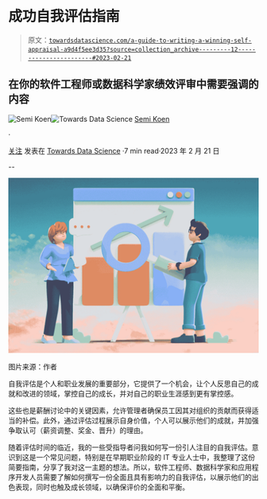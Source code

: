 # 成功自我评估指南

> 原文：[`towardsdatascience.com/a-guide-to-writing-a-winning-self-appraisal-a9d4f5ee3d35?source=collection_archive---------12-----------------------#2023-02-21`](https://towardsdatascience.com/a-guide-to-writing-a-winning-self-appraisal-a9d4f5ee3d35?source=collection_archive---------12-----------------------#2023-02-21)

## 在你的软件工程师或数据科学家绩效评审中需要强调的内容

[](https://semika.medium.com/?source=post_page-----a9d4f5ee3d35--------------------------------)![Semi Koen](https://semika.medium.com/?source=post_page-----a9d4f5ee3d35--------------------------------)[](https://towardsdatascience.com/?source=post_page-----a9d4f5ee3d35--------------------------------)![Towards Data Science](https://towardsdatascience.com/?source=post_page-----a9d4f5ee3d35--------------------------------) [Semi Koen](https://semika.medium.com/?source=post_page-----a9d4f5ee3d35--------------------------------)

·

[关注](https://medium.com/m/signin?actionUrl=https%3A%2F%2Fmedium.com%2F_%2Fsubscribe%2Fuser%2Faabf98f9b9a&operation=register&redirect=https%3A%2F%2Ftowardsdatascience.com%2Fa-guide-to-writing-a-winning-self-appraisal-a9d4f5ee3d35&user=Semi+Koen&userId=aabf98f9b9a&source=post_page-aabf98f9b9a----a9d4f5ee3d35---------------------post_header-----------) 发表在 [Towards Data Science](https://towardsdatascience.com/?source=post_page-----a9d4f5ee3d35--------------------------------) ·7 min read·2023 年 2 月 21 日[](https://medium.com/m/signin?actionUrl=https%3A%2F%2Fmedium.com%2F_%2Fvote%2Ftowards-data-science%2Fa9d4f5ee3d35&operation=register&redirect=https%3A%2F%2Ftowardsdatascience.com%2Fa-guide-to-writing-a-winning-self-appraisal-a9d4f5ee3d35&user=Semi+Koen&userId=aabf98f9b9a&source=-----a9d4f5ee3d35---------------------clap_footer-----------)

--

[](https://medium.com/m/signin?actionUrl=https%3A%2F%2Fmedium.com%2F_%2Fbookmark%2Fp%2Fa9d4f5ee3d35&operation=register&redirect=https%3A%2F%2Ftowardsdatascience.com%2Fa-guide-to-writing-a-winning-self-appraisal-a9d4f5ee3d35&source=-----a9d4f5ee3d35---------------------bookmark_footer-----------)![](img/9278dd31b6e81ce0b6f1719457046662.png)

图片来源：作者

自我评估是个人和职业发展的重要部分，它提供了一个机会，让个人反思自己的成就和改进的领域，掌控自己的成长，并对自己的职业生涯感到更有掌控感。

这些也是薪酬讨论中的关键因素，允许管理者确保员工因其对组织的贡献而获得适当的补偿。此外，通过评估过程展示自身价值，个人可以展示他们的成就，并加强争取认可（薪资调整、奖金、晋升）的理由。

随着评估时间的临近，我的一些受指导者问我如何写一份引人注目的自我评估。意识到这是一个常见问题，特别是在早期职业阶段的 IT 专业人士中，我整理了这份简要指南，分享了我对这一主题的想法。所以，软件工程师、数据科学家和应用程序开发人员需要了解如何撰写一份全面且具有影响力的自我评估，以展示他们的出色表现，同时也触及成长领域，以确保评价的全面和平衡。
